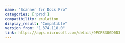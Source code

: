 ```yaml
---
name: "Scanner for Docs Pro"
categories: ['prod']
compatibility: emulation
display_result: "Compatible"
version_from: "1.374.118.0"
link: https://apps.microsoft.com/detail/9PCPB30GD0D3
---
```


